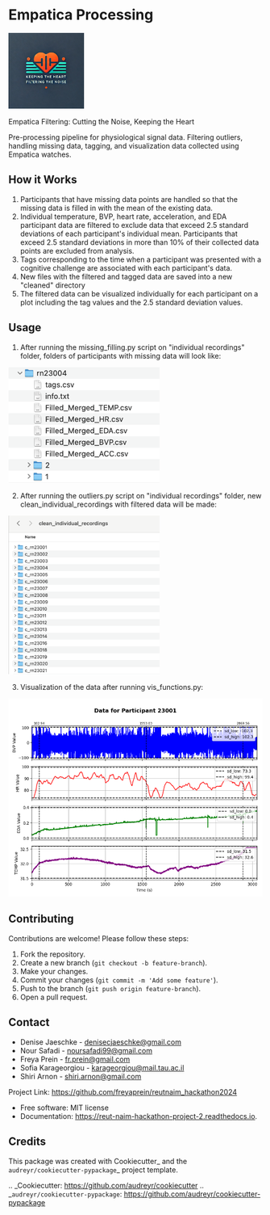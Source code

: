 Empatica Processing
=============================

<img src="src/empatica_processing/static/logo.jpeg" width="150"/>

Empatica Filtering: Cutting the Noise, Keeping the Heart

Pre-processing pipeline for physiological signal data. Filtering outliers, handling missing data, tagging, and visualization data collected using Empatica watches.


## How it Works

1. Participants that have missing data points are handled so that the missing data is filled in with the mean of the existing data.
2. Individual temperature, BVP, heart rate, acceleration, and EDA participant data are filtered to exclude data that exceed 2.5 standard deviations of each participant's individual mean. Participants that exceed 2.5 standard deviations in more than 10% of their collected data points are excluded from analysis.
3. Tags corresponding to the time when a participant was presented with a cognitive challenge are associated with each participant's data.
4. New files with the filtered and tagged data are saved into a new "cleaned" directory
5. The filtered data can be visualized individually for each participant on a plot including the tag values and the 2.5 standard deviation values.


## Usage

1. After running the missing_filling.py script on "individual recordings" folder, folders of participants with missing data will look like:

<img src="src/empatica_processing/static/missing_data_folder.png" width="300"/>

2. After running the outliers.py script on "individual recordings" folder, new clean_individual_recordings with filtered data will be made:

<img src="src/empatica_processing/static/clean_individual_folder.png" width="300"/>

3. Visualization of the data after running vis_functions.py:

<img src="src/empatica_processing/static/example_figure_rn23001.png" width="600"/>



## Contributing
Contributions are welcome! Please follow these steps:
1. Fork the repository.
2. Create a new branch (`git checkout -b feature-branch`).
3. Make your changes.
4. Commit your changes (`git commit -m 'Add some feature'`).
5. Push to the branch (`git push origin feature-branch`).
6. Open a pull request.


## Contact


- Denise Jaeschke - denisecjaeschke@gmail.com
- Nour Safadi - noursafadi99@gmail.com
- Freya Prein - fr.prein@gmail.com
- Sofia Karageorgiou - karageorgiou@mail.tau.ac.il
- Shiri Arnon - shiri.arnon@gmail.com

Project Link: https://github.com/freyaprein/reutnaim_hackathon2024


* Free software: MIT license
* Documentation: https://reut-naim-hackathon-project-2.readthedocs.io.


Credits
-------

This package was created with Cookiecutter_ and the `audreyr/cookiecutter-pypackage`_ project template.

.. _Cookiecutter: https://github.com/audreyr/cookiecutter
.. _`audreyr/cookiecutter-pypackage`: https://github.com/audreyr/cookiecutter-pypackage
